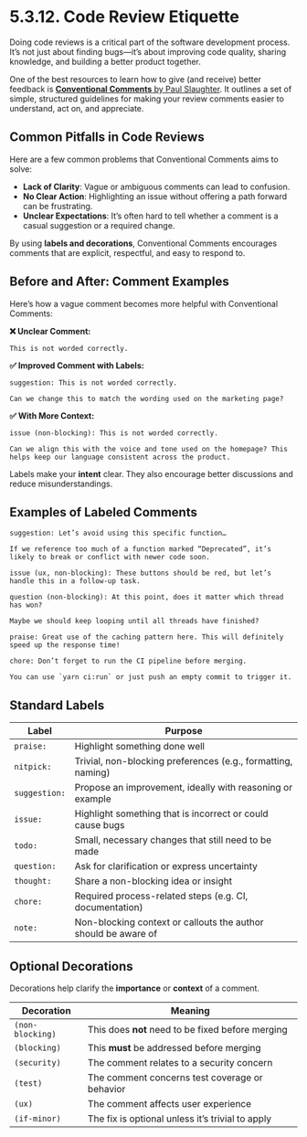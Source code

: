 # 5.3.12. Code Review Etiquette

Doing code reviews is a critical part of the software development process. It’s not just about finding bugs—it’s about improving code quality, sharing knowledge, and building a better product together.

One of the best resources to learn how to give (and receive) better feedback is [**Conventional Comments** by Paul Slaughter](https://conventionalcomments.org/). It outlines a set of simple, structured guidelines for making your review comments easier to understand, act on, and appreciate.

## Common Pitfalls in Code Reviews

Here are a few common problems that Conventional Comments aims to solve:

- **Lack of Clarity**: Vague or ambiguous comments can lead to confusion.
- **No Clear Action**: Highlighting an issue without offering a path forward can be frustrating.
- **Unclear Expectations**: It’s often hard to tell whether a comment is a casual suggestion or a required change.

By using **labels and decorations**, Conventional Comments encourages comments that are explicit, respectful, and easy to respond to.

## Before and After: Comment Examples

Here’s how a vague comment becomes more helpful with Conventional Comments:

**❌ Unclear Comment:**

```text
This is not worded correctly.
```

**✅ Improved Comment with Labels:**

```text
suggestion: This is not worded correctly.

Can we change this to match the wording used on the marketing page?
```

**✅ With More Context:**

```text
issue (non-blocking): This is not worded correctly.

Can we align this with the voice and tone used on the homepage? This helps keep our language consistent across the product.
```

Labels make your **intent** clear. They also encourage better discussions and reduce misunderstandings.

## Examples of Labeled Comments

```text
suggestion: Let’s avoid using this specific function…

If we reference too much of a function marked “Deprecated”, it’s likely to break or conflict with newer code soon.
```

```text
issue (ux, non-blocking): These buttons should be red, but let’s handle this in a follow-up task.
```

```text
question (non-blocking): At this point, does it matter which thread has won?

Maybe we should keep looping until all threads have finished?
```

```text
praise: Great use of the caching pattern here. This will definitely speed up the response time!
```

```text
chore: Don’t forget to run the CI pipeline before merging.

You can use `yarn ci:run` or just push an empty commit to trigger it.
```

## Standard Labels

| Label         | Purpose                                                        |
| ------------- | -------------------------------------------------------------- |
| `praise:`     | Highlight something done well                                  |
| `nitpick:`    | Trivial, non-blocking preferences (e.g., formatting, naming)   |
| `suggestion:` | Propose an improvement, ideally with reasoning or example      |
| `issue:`      | Highlight something that is incorrect or could cause bugs      |
| `todo:`       | Small, necessary changes that still need to be made            |
| `question:`   | Ask for clarification or express uncertainty                   |
| `thought:`    | Share a non-blocking idea or insight                           |
| `chore:`      | Required process-related steps (e.g. CI, documentation)        |
| `note:`       | Non-blocking context or callouts the author should be aware of |

## Optional Decorations

Decorations help clarify the **importance** or **context** of a comment.

| Decoration       | Meaning                                           |
| ---------------- | ------------------------------------------------- |
| `(non-blocking)` | This does **not** need to be fixed before merging |
| `(blocking)`     | This **must** be addressed before merging         |
| `(security)`     | The comment relates to a security concern         |
| `(test)`         | The comment concerns test coverage or behavior    |
| `(ux)`           | The comment affects user experience               |
| `(if-minor)`     | The fix is optional unless it’s trivial to apply  |
